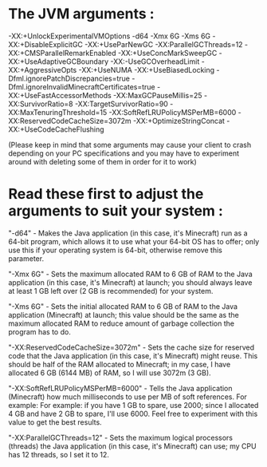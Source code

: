 # The JVM arguments :
-XX:+UnlockExperimentalVMOptions -d64 -Xmx 6G -Xms 6G -XX:+DisableExplicitGC -XX:+UseParNewGC -XX:ParallelGCThreads=12 -XX:+CMSParallelRemarkEnabled -XX:+UseConcMarkSweepGC -XX:+UseAdaptiveGCBoundary -XX:-UseGCOverheadLimit -XX:+AggressiveOpts -XX:+UseNUMA -XX:+UseBiasedLocking -Dfml.ignorePatchDiscrepancies=true -Dfml.ignoreInvalidMinecraftCertificates=true -XX:+UseFastAccessorMethods -XX:MaxGCPauseMillis=25  -XX:SurvivorRatio=8 -XX:TargetSurvivorRatio=90 -XX:MaxTenuringThreshold=15 -XX:SoftRefLRUPolicyMSPerMB=6000 -XX:ReservedCodeCacheSize=3072m -XX:+OptimizeStringConcat -XX:+UseCodeCacheFlushing

(Please keep in mind that some arguments may cause your client to crash depending on your PC specifications and you may have to experiment around with deleting some of them in order for it to work)

# Read these first to adjust the arguments to suit your system :

"-d64" - Makes the Java application (in this case, it's Minecraft) run as a 64-bit program, which allows it to use what your 64-bit OS has to offer; only use this if your operating system is 64-bit, otherwise remove this parameter.

"-Xmx 6G" - Sets the maximum allocated RAM to 6 GB of RAM to the Java application (in this case, it's Minecraft) at launch; you should always leave at least 1 GB left over (2 GB is recommended) for your system.

"-Xms 6G" - Sets the initial allocated RAM to 6 GB of RAM to the Java application (Minecraft) at launch; this value should be the same as the maximum allocated RAM to reduce amount of garbage collection the program has to do.

"-XX:ReservedCodeCacheSize=3072m" - Sets the cache size for reserved code that the Java application (in this case, it's Minecraft) might reuse. This should be half of the RAM allocated to Minecraft; in my case, I have allocated 6 GB (6144 MB) of RAM, so I will use 3072m (3 GB).

"-XX:SoftRefLRUPolicyMSPerMB=6000" - Tells the Java application (Minecraft) how much milliseconds to use per MB of soft references. For example: For example: if you have 1 GB to spare, use 2000; since I allocated 4 GB and have 2 GB to spare, I'll use 6000. Feel free to experiment with this value to get the best results.

"-XX:ParallelGCThreads=12" - Sets the maximum logical processors (threads) the Java application (in this case, it's Minecraft) can use; my CPU has 12 threads, so I set it to 12.
